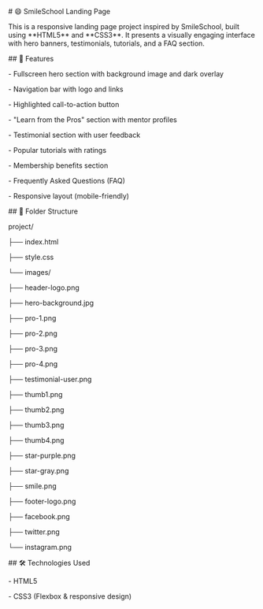 \# 😄 SmileSchool Landing Page



This is a responsive landing page project inspired by SmileSchool, built using \*\*HTML5\*\* and \*\*CSS3\*\*. It presents a visually engaging interface with hero banners, testimonials, tutorials, and a FAQ section.



\## 🚀 Features



\- Fullscreen hero section with background image and dark overlay

\- Navigation bar with logo and links

\- Highlighted call-to-action button

\- "Learn from the Pros" section with mentor profiles

\- Testimonial section with user feedback

\- Popular tutorials with ratings

\- Membership benefits section

\- Frequently Asked Questions (FAQ)

\- Responsive layout (mobile-friendly)



\## 📁 Folder Structure



project/

├── index.html

├── style.css

└── images/

├── header-logo.png

├── hero-background.jpg

├── pro-1.png

├── pro-2.png

├── pro-3.png

├── pro-4.png

├── testimonial-user.png

├── thumb1.png

├── thumb2.png

├── thumb3.png

├── thumb4.png

├── star-purple.png

├── star-gray.png

├── smile.png

├── footer-logo.png

├── facebook.png

├── twitter.png

└── instagram.png





\## 🛠️ Technologies Used



\- HTML5

\- CSS3 (Flexbox \& responsive design)



